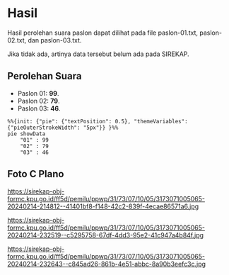 # Hasil

Hasil perolehan suara paslon dapat dilihat pada file paslon-01.txt, paslon-02.txt, dan paslon-03.txt.

Jika tidak ada, artinya data tersebut belum ada pada SIREKAP.

## Perolehan Suara

 * Paslon 01: **99**.
 * Paslon 02: **79**.
 * Paslon 03: **46**.

```mermaid
%%{init: {"pie": {"textPosition": 0.5}, "themeVariables": {"pieOuterStrokeWidth": "5px"}} }%%
pie showData
    "01" : 99
    "02" : 79
    "03" : 46
```
## Foto C Plano

https://sirekap-obj-formc.kpu.go.id/ff5d/pemilu/ppwp/31/73/07/10/05/3173071005065-20240214-214812--41401bf8-f148-42c2-839f-4ecae86571a6.jpg

https://sirekap-obj-formc.kpu.go.id/ff5d/pemilu/ppwp/31/73/07/10/05/3173071005065-20240214-232519--c5295758-67df-4dd3-95e2-41c947a4b84f.jpg

https://sirekap-obj-formc.kpu.go.id/ff5d/pemilu/ppwp/31/73/07/10/05/3173071005065-20240214-232643--c845ad26-861b-4e51-abbc-8a90b3eefc3c.jpg
